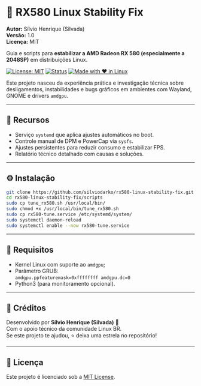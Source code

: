 # 🧩 RX580 Linux Stability Fix

**Autor:** Sílvio Henrique (Silvada)  
**Versão:** 1.0  
**Licença:** MIT  

Guia e scripts para **estabilizar a AMD Radeon RX 580 (especialmente a 2048SP)** em distribuições Linux.  

[![License: MIT](https://img.shields.io/badge/License-MIT-blue.svg)](LICENSE)
[![Status](https://img.shields.io/badge/Status-Stable-success.svg)]()
[![Made with ❤️ in Linux](https://img.shields.io/badge/Made%20with%20❤️-Linux-blue.svg)]()

Este projeto nasceu da experiência prática e investigação técnica sobre desligamentos, instabilidades e bugs gráficos em ambientes com Wayland, GNOME e drivers `amdgpu`.

---

## 🚀 Recursos
- Serviço `systemd` que aplica ajustes automáticos no boot.  
- Controle manual de DPM e PowerCap via `sysfs`.  
- Ajustes persistentes para reduzir consumo e estabilizar FPS.  
- Relatório técnico detalhado com causas e soluções.

---

## ⚙️ Instalação
```bash
git clone https://github.com/silviodarko/rx580-linux-stability-fix.git
cd rx580-linux-stability-fix/scripts
sudo cp tune_rx580.sh /usr/local/bin/
sudo chmod +x /usr/local/bin/tune_rx580.sh
sudo cp rx580-tune.service /etc/systemd/system/
sudo systemctl daemon-reload
sudo systemctl enable --now rx580-tune.service
```

---

## 🧠 Requisitos
- Kernel Linux com suporte ao `amdgpu`;
- Parâmetro GRUB:  
  `amdgpu.ppfeaturemask=0xffffffff amdgpu.dc=0`  
- Python3 (para monitoramento opcional).

---

## 🧾 Créditos
Desenvolvido por **Sílvio Henrique (Silvada)** 🦾  
Com o apoio técnico da comunidade Linux BR.  
Se este projeto te ajudou, ⭐ deixa uma estrela no repositório!

---

## 🧰 Licença
Este projeto é licenciado sob a [MIT License](LICENSE).
